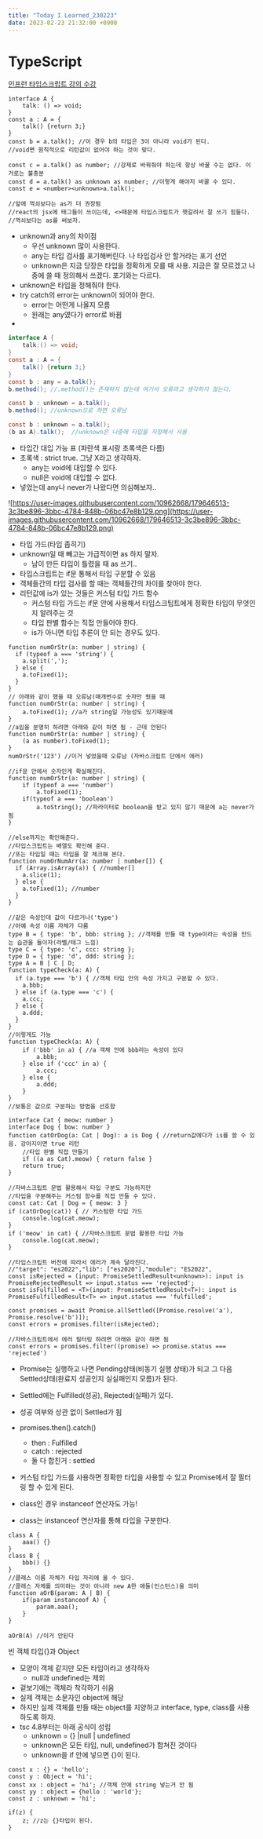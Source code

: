 ```yaml
---
title: "Today I Learned_230223"
date: 2023-02-23 21:32:00 +0900
---
```


# TypeScript
[인프런 타입스크립트 강의 수강](https://www.inflearn.com/course/%ED%83%80%EC%9E%85%EC%8A%A4%ED%81%AC%EB%A6%BD%ED%8A%B8-%EC%98%AC%EC%9D%B8%EC%9B%90-1/dashboard)

```tsx
interface A {
    talk: () => void;
}
const a : A = {
    talk() {return 3;}
}
const b = a.talk(); //이 경우 b의 타입은 3이 아니라 void가 된다.
//void면 원칙적으로 리턴값이 없어야 하는 것이 맞다.

const c = a.talk() as number; //강제로 바꿔줘야 하는데 항상 바꿀 수는 없다. 이거로는 불충분
const d = a.talk() as unknown as number; //이렇게 해야지 바꿀 수 있다.
const e = <number><unknown>a.talk();

//앞에 꺽쇠보다는 as가 더 권장됨
//react의 jsx에 태그들이 쓰이는데, <>때문에 타입스크립트가 헷갈려서 잘 쓰기 힘들다.
//꺽쇠보다는 as를 써보자.
```

- unknown과 any의 차이점
    - 우선 unknown 많이 사용한다.
    - any는 타입 검사를 포기해버린다. 나 타입검사 안 할거라는 포기 선언
    - unknown은 지금 당장은 타입을 정확하게 모를 때 사용. 지금은 잘 모르겠고 나중에 쓸 때 정의해서 쓰겠다. 포기와는 다르다.
- unknown은 타입을 정해줘야 한다.
- try catch의 error는 unknown이 되어야 한다.
    - error는 어떤게 나올지 모름
    - 원래는 any였다가 error로 바뀜
- 

```java
interface A {
    talk:() => void;
}
const a : A = {
    talk() {return 3;}
}
const b : any = a.talk();
b.method(); //.method()는 존재하지 않는데 여기서 오류라고 생각하지 않는다.

const b : unknown = a.talk();
b.method(); //unknown으로 하면 오류남

const b : unknown = a.talk();
(b as A).talk();  //unknown은 나중에 타입을 지정해서 사용
```

- 타입간 대입 가능 표 (파란색 표시랑 초록색은 다름)
- 초록색 : strict true. 그냥 X라고 생각하자.
    - any는 void에 대입할 수 있다.
    - null은 void에 대입할 수 없다.
- 넣었는데 any나 never가 나왔다면 의심해보자..

![https://user-images.githubusercontent.com/10962668/179646513-3c3be896-3bbc-4784-848b-06bc47e8b129.png](https://user-images.githubusercontent.com/10962668/179646513-3c3be896-3bbc-4784-848b-06bc47e8b129.png)

- 타입 가드(타입 좁히기)
- unknown일 때 빼고는 가급적이면 as 하지 말자.
    - 남이 만든 타입이 틀렸을 때 as 쓰기..
- 타입스크립트는 if문 통해서 타입 구분할 수 있음
- 객체들간의 타입 검사를 할 때는 객체들간의 차이를 찾아야 한다.
- 리턴값에 is가 있는 것들은 커스텀 타입 가드 함수
    - 커스텀 타입 가드는 if문 안에 사용해서 타입스크팁트에게 정확한 타입이 무엇인지 알려주는 것
    - 타입 판별 함수는 직접 만들어야 한다.
    - is가 아니면 타입 추론이 안 되는 경우도 있다.

```tsx
function numOrStr(a: number | string) {
  if (typeof a === 'string') {
    a.split(',');  
  } else {
    a.toFixed(1);
  }
}
// 아래와 같이 했을 때 오류남(매개변수로 숫자만 줬을 때
function numOrStr(a: number | string) {
    a.toFixed(1); //a가 string일 가능성도 있기때문에
}
//a임을 분명히 하려면 아래와 같이 하면 됨 - 근데 안된다
function numOrStr(a: number | string) {
    (a as number).toFixed(1);
}
numOrStr('123') //이거 넣었을때 오류남 (자바스크립트 단에서 에러)

//if문 안에서 숫자인게 확실해진다.
function numOrStr(a: number | string) {
    if (typeof a === 'number')
        a.toFixed(1);
    if(typeof a === 'boolean')
        a.toString(); //파라미터로 boolean을 받고 있지 않기 때문에 a는 never가 됨
}

//else까지는 확인해준다.
//타입스크립트는 배열도 확인해 준다.
//또는 타입일 때는 타입을 잘 체크해 본다.
function numOrNumArr(a: number | number[]) {
  if (Array.isArray(a)) { //number[]
    a.slice(1);  
  } else {
    a.toFixed(1); //number
  }
}

//같은 속성인데 값이 다르거나('type')
//아예 속성 이름 자체가 다름
type B = { type: 'b', bbb: string }; //객체를 만들 때 type이라는 속성을 만드는 습관을 들이자(라벨/태그 느낌)
type C = { type: 'c', ccc: string };
type D = { type: 'd', ddd: string };
type A = B | C | D;
function typeCheck(a: A) {
  if (a.type === 'b') { //객체 타입 안의 속성 가지고 구분할 수 있다.
    a.bbb;
  } else if (a.type === 'c') {
    a.ccc;
  } else {
    a.ddd;
  }
}
//이렇게도 가능
function typeCheck(a: A) {
    if ('bbb' in a) { //a 객체 안에 bbb라는 속성이 있다
        a.bbb;
    } else if ('ccc' in a) {
        a.ccc;
    } else {
        a.ddd;
    }
}
//보통은 값으로 구분하는 방법을 선호함

interface Cat { meow: number }
interface Dog { bow: number }
function catOrDog(a: Cat | Dog): a is Dog { //return값에다가 is를 쓸 수 있음. 강아지이면 true 리턴
    //타입 판별 직접 만들기
    if ((a as Cat).meow) { return false }
    return true;
}

//자바스크립트 문법 활용해서 타입 구분도 가능하지만
//타입을 구분해주는 커스텀 함수를 직접 만들 수 있다.
const cat: Cat | Dog = { meow: 3 }
if (catOrDog(cat)) { // 커스텀한 타입 가드
    console.log(cat.meow);
}
if ('meow' in cat) { //자바스크립트 문법 활용한 타입 가능
    console.log(cat.meow);
}

//타입스크립트 버전에 따라서 에러가 계속 달라진다.
//"target": "es2022","lib": ["es2020"],"module": "ES2022",
const isRejected = (input: PromiseSettledResult<unknown>): input is PromiseRejectedResult => input.status === 'rejected';
const isFulfilled = <T>(input: PromiseSettledResult<T>): input is PromiseFulfilledResult<T> => input.status === 'fulfilled';

const promises = await Promise.allSettled([Promise.resolve('a'), Promise.resolve('b')]);
const errors = promises.filter(isRejected);

//자바스크립트에서 에러 필터링 하려면 아래와 같이 하면 됨 
const errors = promises.filter((promise) => promise.status === 'rejected')
```

- Promise는 실행하고 나면 Pending상태(비동기 실행 상태)가 되고 그 다음 Settled상태(완료지 성공인지 실실패인지 모름)가 된다.
- Settled에는 Fulfilled(성공), Rejected(실패)가 있다.
- 성공 여부와 상관 없이 Settled가 됨
- promises.then().catch()
    - then : Fulfilled
    - catch : rejected
    - 둘 다 합친거 : settled
- 커스텀 타입 가드를 사용하면 정확한 타입을 사용할 수 있고 Promise에서 잘 필터링 할 수 있게 된다.

- class인 경우 instanceof 연산자도 가능!
- class는 instanceof 연산자를 통해 타입을 구분한다.

```tsx
class A {
    aaa() {}
}
class B {
    bbb() {}
}
//클래스 이름 자체가 타입 자리에 올 수 있다.
//클래스 자체를 의미하는 것이 아니라 new A한 애들(인스턴스)을 의미
function aOrB(param: A | B) {
    if(param instanceof A) {
        param.aaa();
    }
}

aOrB(A) //이거 안된다
```

빈 객체 타입{}과 Object

- 모양이 객체 같지만 모든 타입이라고 생각하자
    - null과 undefined는 제외
- 겉보기에는 객체라 착각하기 쉬움
- 실제 객체는 소문자인 object에 해당
- 하지만 실제 객체를 만들 때는 object를 지양하고 interface, type, class를 사용하도록 하자.
- tsc 4.8부터는 아래 공식이 성립
    - unknown = {} &#124;null &#124; undefined
    - unknown은 모든 타입, null, undefined가 합쳐진 것이다
    - unknown을 if 안에 넣으면 {}이 된다.

```tsx
const x : {} = 'hello';
const y : Object = 'hi';
const xx : object = 'hi'; //객체 안에 string 넣는거 안 됨
const yy : object = {hello : 'world'};
const z : unknown = 'hi';

if(z) {
    z; //z는 {}타입이 된다.
}
```